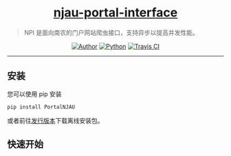 <!DOCTYPE html PUBLIC "-//W3C//DTD HTML 4.01 Transitional//EN">
<h1 align="center"><a href="https://github.com/spongxin/njau-portal-interface" target="_blank">njau-portal-interface</a></h1>

> NPI 是面向南农的门户网站爬虫接口，支持异步以提高并发性能。

<p align="center">
<a href="http://sponge.greenisland.work"><img alt="Author" src="https://img.shields.io/badge/author-spongxin-red.svg?style=flat-square"/></a>
<a href="#"><img alt="Python" src="https://img.shields.io/badge/Python-3.9-blue.svg?style=flat-square"/></a>
<a href="https://github.com/spongxin/njau-portal-interface"><img alt="Travis CI" src="https://img.shields.io/github/license/spongxin/njau-portal-interface.svg?style=flat-square"/></a>
</p>

------------------------------
## 安装
您可以使用 pip 安装
```
pip install PortalNJAU
```
或者前往<a href="https://github.com/spongxin/njau-portal-interface/releases">发行版本</a>下载离线安装包。

## 快速开始
